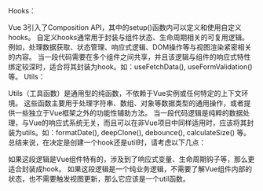 Hooks：

Vue 3引入了Composition API，其中的setup()函数内可以定义和使用自定义hooks。
自定义hooks通常用于封装与组件状态、生命周期相关的可复用逻辑。例如，处理数据获取、状态管理、响应式逻辑、DOM操作等与视图渲染紧密相关的内容。
当一段代码需要在多个组件之间共享，并且该逻辑与组件的响应式特性绑定较深时，适合将其封装为hook。如：useFetchData(), useFormValidation() 等。
Utils：

Utils（工具函数）是通用型的纯函数，不依赖于Vue实例或任何特定的上下文环境。
这些函数主要用于处理字符串、数组、对象等数据类型的通用操作，或者提供一些独立于Vue框架之外的功能性辅助方法。
当一段代码逻辑是纯粹的数据处理，与Vue的响应式系统无关，而且可以在非Vue项目中同样适用时，应该将其封装为utils。如：formatDate(), deepClone(), debounce(), calculateSize() 等。
总结来说，在决定是创建一个hook还是util时，请考虑以下几点：

如果这段逻辑是Vue组件特有的，涉及到了响应式变量、生命周期钩子等，那么更适合封装成hook。
如果这段逻辑是一个纯业务逻辑，不需要了解Vue组件内部的状态，也不需要触发视图更新，那么它应该是一个util函数。